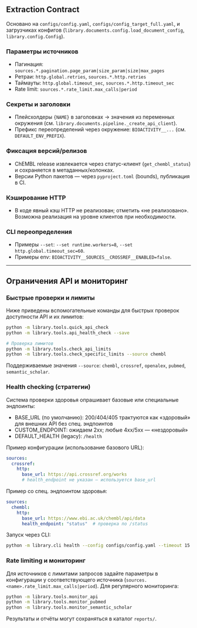 ## Extraction Contract

Основано на `configs/config.yaml`, `configs/config_target_full.yaml`, и загрузчиках конфигов (`library.documents.config.load_document_config`, `library.config.Config`).

### Параметры источников

- Пагинация: `sources.*.pagination.page_param|size_param|size|max_pages`
- Ретраи: `http.global.retries`, `sources.*.http.retries`
- Таймауты: `http.global.timeout_sec`, `sources.*.http.timeout_sec`
- Rate limit: `sources.*.rate_limit.max_calls|period`

### Секреты и заголовки

- Плейсхолдеры `{NAME}` в заголовках → значения из переменных окружения (см. `library.documents.pipeline._create_api_client`).
- Префикс переопределений через окружение: `BIOACTIVITY__...` (см. `DEFAULT_ENV_PREFIX`).

### Фиксация версий/релизов

- ChEMBL release извлекается через статус-клиент (`get_chembl_status`) и сохраняется в метаданных/колонках.
- Версии Python пакетов — через `pyproject.toml` (bounds), публикация в CI.

### Кэширование HTTP

- В коде явный кэш HTTP не реализован; отметить «не реализовано». Возможна реализация на уровне клиентов при необходимости.

### CLI переопределения

- Примеры `--set`: `--set runtime.workers=8`, `--set http.global.timeout_sec=60`.
- Примеры env: `BIOACTIVITY__SOURCES__CROSSREF__ENABLED=false`.

---

## Ограничения API и мониторинг

### Быстрые проверки и лимиты

Ниже приведены вспомогательные команды для быстрых проверок доступности API и их лимитов:

```bash
python -m library.tools.quick_api_check
python -m library.tools.api_health_check --save

# Проверка лимитов
python -m library.tools.check_api_limits
python -m library.tools.check_specific_limits --source chembl
```

Поддерживаемые значения `--source`: `chembl`, `crossref`, `openalex`, `pubmed`, `semantic_scholar`.

### Health checking (стратегии)

Система проверки здоровья опрашивает базовые или специальные эндпоинты:

- BASE_URL (по умолчанию): 200/404/405 трактуются как «здоровый» для внешних API без спец. эндпоинтов
- CUSTOM_ENDPOINT: ожидаем 2xx; любые 4xx/5xx — «нездоровый»
- DEFAULT_HEALTH (legacy): `/health`

Пример конфигурации (использование базового URL):

```yaml
sources:
  crossref:
    http:
      base_url: https://api.crossref.org/works
      # health_endpoint не указан — используется base_url
```

Пример со спец. эндпоинтом здоровья:

```yaml
sources:
  chembl:
    http:
      base_url: https://www.ebi.ac.uk/chembl/api/data
      health_endpoint: "status"  # проверка по /status
```

Запуск через CLI:

```bash
python -m library.cli health --config configs/config.yaml --timeout 15.0 --json
```

### Rate limiting и мониторинг

Для источников с лимитами запросов задайте параметры в конфигурации у соответствующего источника (`sources.<name>.rate_limit.max_calls|period`). Для регулярного мониторинга:

```bash
python -m library.tools.monitor_api
python -m library.tools.monitor_pubmed
python -m library.tools.monitor_semantic_scholar
```

Результаты и отчёты могут сохраняться в каталог `reports/`.
